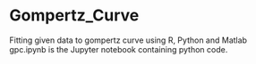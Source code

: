 # Gompertz_Curve
Fitting given data to gompertz curve using R, Python and Matlab \
gpc.ipynb is the Jupyter notebook containing python code.
